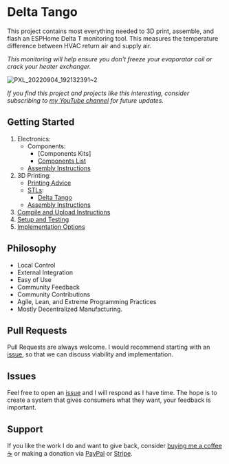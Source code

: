 # Delta Tango

This project contains most everything needed to 3D print, assemble, and flash an ESPHome Delta T monitoring tool. This measures the temperature difference between HVAC return air and supply air. 

*This monitoring will help ensure you don't freeze your evaporator coil or crack your heater exchanger.*

![PXL_20220904_192132391~2](https://user-images.githubusercontent.com/4724577/188345113-22dde111-477e-4e54-903d-98896514ac9e.jpg)

*If you find this project and projects like this interesting, consider subscribing to [my YouTube channel](https://www.youtube.com/channel/UCgCMP6xM_JXDGDd-Z7GzLtQ) for future updates.*

## Getting Started
1. Electronics:
    - Components:
        - [Components Kits]
        - [Components List](/docs/ELECTRONIC_COMPONENTS.md)
    - [Assembly Instructions](/docs/ELECTRONICS_ASSEMBLY.md)
2. 3D Printing:
    - [Printing Advice](/docs/PRINTING_ADVICE.md)
    - [STLs](https://www.printables.com/social/337332-tonyb/collections/241144?o=download_count):
        - [Delta Tango](https://www.printables.com/model/271418)
    - [Assembly Instructions](/docs/PRINT_ASSEMBLY.md)
3. [Compile and Upload Instructions](/docs/COMPILE_AND_UPLOAD.md)
4. [Setup and Testing](/docs/SETUP_AND_TESTING.md)
6. [Implementation Options](/docs/IMPLEMENTATION_OPTIONS.md)

## Philosophy
- Local Control
- External Integration
- Easy of Use
- Community Feedback
- Community Contributions
- Agile, Lean, and Extreme Programming Practices
- Mostly Decentralized Manufacturing.

## Pull Requests
Pull Requests are always welcome. I would recommend starting with an [issue](https://github.com/TonyBrobston/delta-tango/issues), so that we can discuss viability and implementation.

## Issues
Feel free to open an [issue](https://github.com/TonyBrobston/delta-tango/issues) and I will respond as I have time. The hope is to create a system that gives consumers what they want, your feedback is important.

## Support
If you like the work I do and want to give back, consider [buying me a coffee ☕](https://www.buymeacoffee.com/brocreates) or making a donation via [PayPal](https://www.paypal.com/donate/?hosted_button_id=BXK8JW6A2FZLE) or [Stripe](https://buy.stripe.com/7sI7t03JC9GUf4c6oo).
